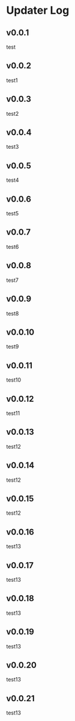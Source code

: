 # Updater Log

## v0.0.1

test

## v0.0.2

test1

## v0.0.3

test2

## v0.0.4

test3

## v0.0.5

test4

## v0.0.6

test5

## v0.0.7

test6

## v0.0.8

test7

## v0.0.9

test8

## v0.0.10

test9

## v0.0.11

test10

## v0.0.12

test11

## v0.0.13

test12

## v0.0.14

test12

## v0.0.15

test12

## v0.0.16

test13

## v0.0.17

test13

## v0.0.18

test13

## v0.0.19

test13

## v0.0.20

test13

## v0.0.21

test13

